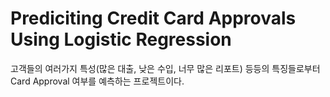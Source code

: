 
# Prediciting Credit Card Approvals Using Logistic Regression

고객들의 여러가지 특성(많은 대출, 낮은 수입, 너무 많은 리포트) 등등의 특징들로부터 Card Approval 여부를 예측하는 프로젝트이다.

